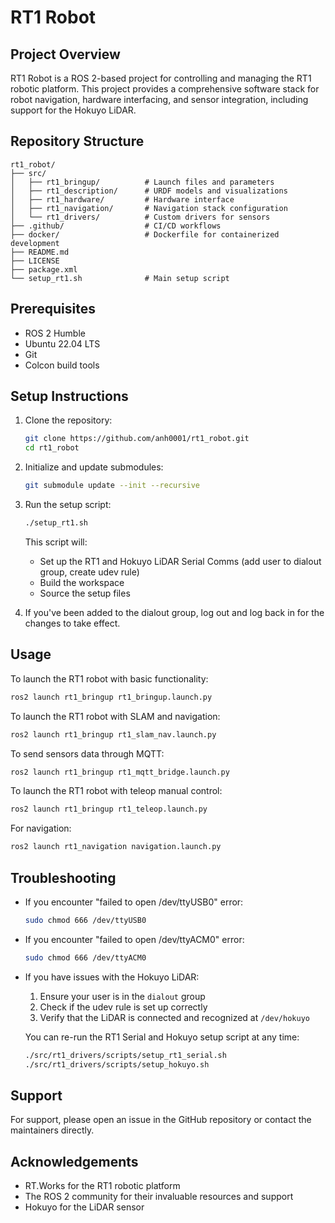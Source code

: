 # RT1 Robot

## Project Overview

RT1 Robot is a ROS 2-based project for controlling and managing the RT1 robotic platform. This project provides a comprehensive software stack for robot navigation, hardware interfacing, and sensor integration, including support for the Hokuyo LiDAR.

## Repository Structure

```
rt1_robot/
├── src/
│   ├── rt1_bringup/          # Launch files and parameters
│   ├── rt1_description/      # URDF models and visualizations
│   ├── rt1_hardware/         # Hardware interface
│   ├── rt1_navigation/       # Navigation stack configuration
│   └── rt1_drivers/          # Custom drivers for sensors
├── .github/                  # CI/CD workflows
├── docker/                   # Dockerfile for containerized development
├── README.md
├── LICENSE
├── package.xml
└── setup_rt1.sh              # Main setup script
```

## Prerequisites

- ROS 2 Humble
- Ubuntu 22.04 LTS
- Git
- Colcon build tools

## Setup Instructions

1. Clone the repository:
   ```bash
   git clone https://github.com/anh0001/rt1_robot.git
   cd rt1_robot
   ```

2. Initialize and update submodules:
   ```bash
   git submodule update --init --recursive
   ```

3. Run the setup script:
   ```bash
   ./setup_rt1.sh
   ```
   This script will:
   - Set up the RT1 and Hokuyo LiDAR Serial Comms (add user to dialout group, create udev rule)
   - Build the workspace
   - Source the setup files

4. If you've been added to the dialout group, log out and log back in for the changes to take effect.

## Usage

To launch the RT1 robot with basic functionality:

```bash
ros2 launch rt1_bringup rt1_bringup.launch.py
```

To launch the RT1 robot with SLAM and navigation:

```bash
ros2 launch rt1_bringup rt1_slam_nav.launch.py
```

To send sensors data through MQTT:
```bash
ros2 launch rt1_bringup rt1_mqtt_bridge.launch.py
```

To launch the RT1 robot with teleop manual control:
```bash
ros2 launch rt1_bringup rt1_teleop.launch.py
```

For navigation:

```bash
ros2 launch rt1_navigation navigation.launch.py
```

## Troubleshooting

- If you encounter "failed to open /dev/ttyUSB0" error:
   ```bash
   sudo chmod 666 /dev/ttyUSB0
   ```

- If you encounter "failed to open /dev/ttyACM0" error:
   ```bash
   sudo chmod 666 /dev/ttyACM0
   ```

- If you have issues with the Hokuyo LiDAR:
  1. Ensure your user is in the `dialout` group
  2. Check if the udev rule is set up correctly
  3. Verify that the LiDAR is connected and recognized at `/dev/hokuyo`

  You can re-run the RT1 Serial and Hokuyo setup script at any time:
  ```bash
  ./src/rt1_drivers/scripts/setup_rt1_serial.sh
  ./src/rt1_drivers/scripts/setup_hokuyo.sh
  ```

## Support

For support, please open an issue in the GitHub repository or contact the maintainers directly.

## Acknowledgements

- RT.Works for the RT1 robotic platform
- The ROS 2 community for their invaluable resources and support
- Hokuyo for the LiDAR sensor